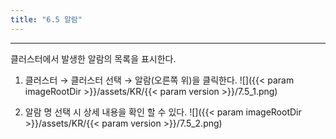 ```yaml
---
title: "6.5 알람"
---
```


---
클러스터에서 발생한 알람의 목록을 표시한다.

1. 클러스터 → 클러스터 선택 → 알람(오른쪽 위)을 클릭한다.
    ![]({{< param imageRootDir >}}/assets/KR/{{< param version >}}/7.5_1.png)

2. 알람 명 선택 시 상세 내용을 확인 할 수 있다.
    ![]({{< param imageRootDir >}}/assets/KR/{{< param version >}}/7.5_2.png)
